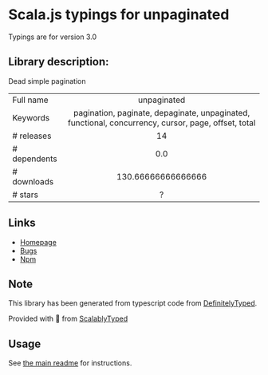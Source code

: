 
# Scala.js typings for unpaginated

Typings are for version 3.0

## Library description:
Dead simple pagination

|                    |                 |
| ------------------ | :-------------: |
| Full name          | unpaginated |
| Keywords           | pagination, paginate, depaginate, unpaginated, functional, concurrency, cursor, page, offset, total |
| # releases         | 14 |
| # dependents       | 0.0 |
| # downloads        | 130.66666666666666 |
| # stars            | ? |

## Links
- [Homepage](https://github.com/manuscriptmastr/unpaginated#readme)
- [Bugs](https://github.com/manuscriptmastr/unpaginated/issues)
- [Npm](https://www.npmjs.com/package/unpaginated)
    


## Note
This library has been generated from typescript code from [DefinitelyTyped](https://definitelytyped.org).

Provided with :purple_heart: from [ScalablyTyped](https://github.com/oyvindberg/ScalablyTyped)

## Usage
See [the main readme](../../readme.md) for instructions.


